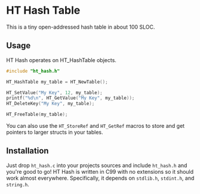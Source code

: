 # HT Hash Table

This is a tiny open-addressed hash table in about 100 SLOC.

## Usage

HT Hash operates on HT_HashTable objects.

```c
#include "ht_hash.h"

HT_HashTable my_table = HT_NewTable();

HT_SetValue("My Key", 12, my_table);
printf("%d\n", HT_GetValue("My Key", my_table));
HT_DeleteKey("My Key", my_table);

HT_FreeTable(my_table);
```

You can also use the `HT_StoreRef` and `HT_GetRef` macros to store and get pointers to larger structs in your tables.

## Installation

Just drop `ht_hash.c` into your projects sources and include `ht_hash.h` and you're good to go!
HT Hash is written in C99 with no extensions so it should work almost everywhere.
Specifically, it depends on `stdlib.h`, `stdint.h`, and `string.h`.
